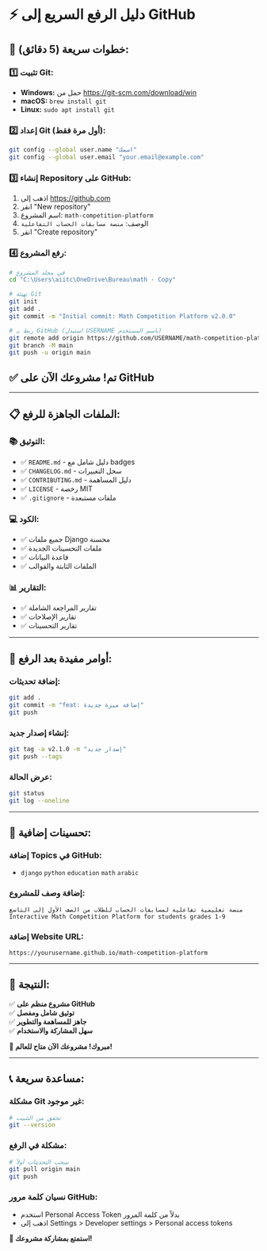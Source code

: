 # ⚡ دليل الرفع السريع إلى GitHub

## 🚀 **خطوات سريعة (5 دقائق):**

### **1️⃣ تثبيت Git:**
- **Windows:** حمل من https://git-scm.com/download/win
- **macOS:** `brew install git`
- **Linux:** `sudo apt install git`

### **2️⃣ إعداد Git (أول مرة فقط):**
```bash
git config --global user.name "اسمك"
git config --global user.email "your.email@example.com"
```

### **3️⃣ إنشاء Repository على GitHub:**
1. اذهب إلى https://github.com
2. انقر "New repository"
3. اسم المشروع: `math-competition-platform`
4. الوصف: `منصة مسابقات الحساب التفاعلية`
5. انقر "Create repository"

### **4️⃣ رفع المشروع:**
```bash
# في مجلد المشروع
cd "C:\Users\aiitc\OneDrive\Bureau\math - Copy"

# تهيئة Git
git init
git add .
git commit -m "Initial commit: Math Competition Platform v2.0.0"

# ربط بـ GitHub (استبدل USERNAME باسم المستخدم)
git remote add origin https://github.com/USERNAME/math-competition-platform.git
git branch -M main
git push -u origin main
```

## ✅ **تم! مشروعك الآن على GitHub**

---

## 📋 **الملفات الجاهزة للرفع:**

### **📚 التوثيق:**
- ✅ `README.md` - دليل شامل مع badges
- ✅ `CHANGELOG.md` - سجل التغييرات
- ✅ `CONTRIBUTING.md` - دليل المساهمة
- ✅ `LICENSE` - رخصة MIT
- ✅ `.gitignore` - ملفات مستبعدة

### **💻 الكود:**
- ✅ جميع ملفات Django محسنة
- ✅ ملفات التحسينات الجديدة
- ✅ قاعدة البيانات
- ✅ الملفات الثابتة والقوالب

### **📊 التقارير:**
- ✅ تقارير المراجعة الشاملة
- ✅ تقارير الإصلاحات
- ✅ تقارير التحسينات

---

## 🔧 **أوامر مفيدة بعد الرفع:**

### **إضافة تحديثات:**
```bash
git add .
git commit -m "feat: إضافة ميزة جديدة"
git push
```

### **إنشاء إصدار جديد:**
```bash
git tag -a v2.1.0 -m "إصدار جديد"
git push --tags
```

### **عرض الحالة:**
```bash
git status
git log --oneline
```

---

## 🌟 **تحسينات إضافية:**

### **إضافة Topics في GitHub:**
- `django` `python` `education` `math` `arabic`

### **إضافة وصف للمشروع:**
```
منصة تعليمية تفاعلية لمسابقات الحساب للطلاب من الصف الأول إلى التاسع
Interactive Math Competition Platform for students grades 1-9
```

### **إضافة Website URL:**
```
https://yourusername.github.io/math-competition-platform
```

---

## 🎯 **النتيجة:**

✅ **مشروع منظم على GitHub**  
✅ **توثيق شامل ومفصل**  
✅ **جاهز للمساهمة والتطوير**  
✅ **سهل المشاركة والاستخدام**  

**🎉 مبروك! مشروعك الآن متاح للعالم!**

---

## 📞 **مساعدة سريعة:**

### **مشكلة Git غير موجود:**
```bash
# تحقق من التثبيت
git --version
```

### **مشكلة في الرفع:**
```bash
# سحب التحديثات أولاً
git pull origin main
git push
```

### **نسيان كلمة مرور GitHub:**
- استخدم Personal Access Token بدلاً من كلمة المرور
- اذهب إلى Settings > Developer settings > Personal access tokens

**🚀 استمتع بمشاركة مشروعك!**
